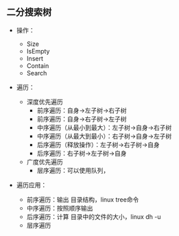 ## 二分搜索树
- 操作：
    - Size
    - IsEmpty
    - Insert
    - Contain
    - Search

- 遍历：
    - 深度优先遍历
        - 前序遍历：自身->左子树->右子树
        - 前序遍历：自身->右子树->左子树
        - 中序遍历（从最小到最大）：左子树->自身->右子树
        - 中序遍历（从最大到最小）：右子树->自身->左子树
        - 后序遍历（释放操作）：左子树->右子树->自身 
        - 后序遍历：右子树->左子树->自身
    - 广度优先遍历
        - 层序遍历：可以使用队列，
- 遍历应用：
    - 前序遍历：输出 目录结构，linux  tree命令
    - 中序遍历：按照顺序输出
    - 后序遍历：计算 目录中的文件的大小，linux dh -u
    - 层序遍历